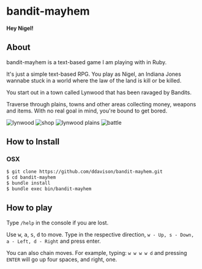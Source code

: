 bandit-mayhem
=============

**Hey Nigel!**

## About
bandit-mayhem is a text-based game I am playing with in Ruby.

It's just a simple text-based RPG.  You play as Nigel, an Indiana Jones wannabe stuck in a world where the law of the land is kill or be killed.

You start out in a town called Lynwood that has been ravaged by Bandits.

Traverse through plains, towns and other areas collecting money, weapons and items. With no real goal in mind, you're bound to get bored.

![lynwood](http://i.imgur.com/L6gJYN6.png)
![shop](http://i.imgur.com/RRi1d6N.png)
![lynwood plains](http://i.imgur.com/u5mBn7C.png)
![battle](http://i.imgur.com/rwBDT46.png)

## How to Install

### OSX
```bash
$ git clone https://github.com/ddavison/bandit-mayhem.git
$ cd bandit-mayhem
$ bundle install
$ bundle exec bin/bandit-mayhem
```

## How to play
Type `/help` in the console if you are lost.

Use <kbd>w</kbd>, <kbd>a</kbd>, <kbd>s</kbd>, <kbd>d</kbd> to move.  Type in the respective direction, `w - Up, s - Down, a - Left, d - Right` and press enter.

You can also chain moves.  For example, typing: `w w w w d` and pressing `ENTER` will go up four spaces, and right, one.
